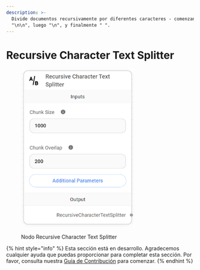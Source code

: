 ```yaml
---
description: >-
  Divide documentos recursivamente por diferentes caracteres - comenzando con
  "\n\n", luego "\n", y finalmente " ".
---
```


# Recursive Character Text Splitter

<figure><img src="../../../../.gitbook/assets/image (155).png" alt="" width="305"><figcaption><p>Nodo Recursive Character Text Splitter</p></figcaption></figure>

{% hint style="info" %}
Esta sección está en desarrollo. Agradecemos cualquier ayuda que puedas proporcionar para completar esta sección. Por favor, consulta nuestra [Guía de Contribución](../../../../contributing/) para comenzar.
{% endhint %}
